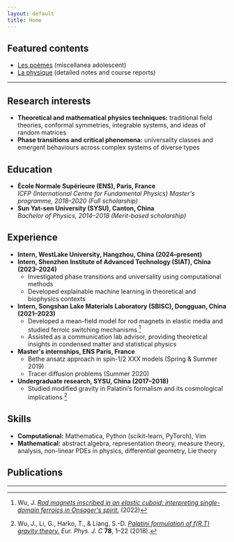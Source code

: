 ```yaml
---
layout: default
title: Home
---
```


## Featured contents
- [Les poèmes](les-poemes/) (miscellanea adolescent)
- [La physique](la-physique/) (detailed notes and course reports)

---

## Research interests  
- **Theoretical and mathematical physics techniques:** traditional field theories, conformal symmetries, integrable systems, and ideas of random matrices  
- **Phase transitions and critical phenomena:** universality classes and emergent behaviours across complex systems of diverse types

## Education
- **École Normale Supérieure (ENS), Paris, France**  
  *ICFP (International Centre for Fundamental Physics) Master's programme, 2018–2020*  *(Full scholarship)* 
- **Sun Yat-sen University (SYSU), Canton, China**  
  *Bachelor of Physics, 2014–2018*  *(Merit-based scholarship)*

## Experience
- **Intern, WestLake University, Hangzhou, China (2024–present)**
- **Intern, Shenzhen Institute of Advanced Technology (SIAT), China (2023–2024)**  
  - Investigated phase transitions and universality using computational methods  
  - Developed explainable machine learning in theoretical and biophysics contexts
- **Intern, Songshan Lake Materials Laboratory (SBISC), Dongguan, China (2021–2023)**  
  - Developed a mean-field model for rod magnets in elastic media and studied ferroic switching mechanisms [^1]  
  - Assisted as a communication lab advisor, providing theoretical insights in condensed matter and statistical physics
- **Master's internships, ENS Paris, France**  
  - Bethe ansatz approach in spin-1/2 XXX models (Spring & Summer 2019)  
  - Tracer diffusion problems (Summer 2020)
- **Undergraduate research, SYSU, China (2017–2018)**  
  - Studied modified gravity in Palatini’s formalism and its cosmological implications [^2]

## Skills
- **Computational:** Mathematica, Python (scikit-learn, PyTorch), Vim  
- **Mathematical:** abstract algebra, representation theory, measure theory, analysis, non-linear PDEs in physics, differential geometry, Lie theory

## Publications

[^1]: Wu, J. [*Rod magnets inscribed in an elastic cuboid: interpreting single-domain ferroics in Onsager's spirit.*](https://arxiv.org/abs/2206.01811) (2022)  
[^2]: Wu, J., Li, G., Harko, T., & Liang, S.-D. [*Palatini formulation of *f(R,T)* gravity theory.*](https://link.springer.com/article/10.1140/epjc/s10052-018-5923-9) *Eur. Phys. J. C* **78**, 1–22 (2018).

---
